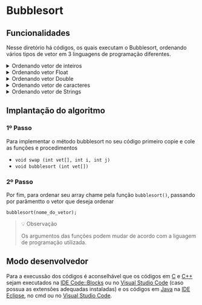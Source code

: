 # Bubblesort
<!-- 
## Funcionamento
-->

## Funcionalidades
Nesse diretório há códigos, os quais executam o Bubblesort, ordenando vários tipos de vetor em 3 linguagens de programação diferentes.

<details>
<summary>Ordenando vetor de inteiros</summary>

### *Ordem crescente*
- [C](./c/bubbleIntCrescente.c)
- [C++](./cpp/bubbleIntCrescente.cpp)
- [Java](./java/bubbleIntCrescente.java)

### *Ordem decrescente*
- [C](./c/bubbleIntDecrescente.c)
- [C++](./cpp/bubbleIntDecrescente.cpp)
- Java (em breve)
</details>

<details>
<summary>Ordenando vetor Float</summary>

### *Ordem crescente*
- [C](./c/bubbleFloatCrescente.c)
- [C++](./cpp/bubbleFloatCrescente.cpp)
- Java (em breve)

### *Ordem decrescente*
- [C](./c/bubbleFloatDecrescente.c)
- [C++](./cpp/bubbleFloatDecrescente.cpp)
- Java (em breve)
</details>

<details>
<summary>Ordenando vetor Double</summary>

### *Ordem crescente*
- [C](./c/bubbleDoubleCrescente.c)
- [C++](./cpp/bubbleDoubleCrescente.cpp)
- Java (em breve)

### *Ordem decrescente*
- [C](./c/bubbleDoubleDecrescente.c)
- [C++](./cpp/bubbleDoubleDecrescente.cpp)
- Java (em breve)
</details>

<details>
<summary>Ordenando vetor de caracteres</summary>

### *Ordem crescente*
- [C](./c/bubbleCharCrescente.c)
- [C++](./cpp/bubbleCharCrescente.cpp)
- Java (em breve)

### *Ordem decrescente*
- [C](./c/bubbleCharDecrescente.c)
- [C++](./cpp/bubbleCharDecrescente.cpp)
- Java (em breve)
</details> 

<details> 
<summary>Ordenando vetor de Strings</summary>

### *Ordem crescente*
- C++ (em breve)
- [Java](./java/bubbleStringCrescente.java)

### *Ordem decrescente*
- C++ (em breve)
- Java (em breve)
</details>

## Implantação do algoritmo

### 1º Passo

Para implementar o método bubblesort no seu código primeiro copie e cole as funções e procedimentos

- `void swap (int vet[], int i, int j)`
- `void bubblesort (int vet[])`

### 2º Passo

Por fim, para ordenar seu array chame pela função `bubblesort()`, passando por parâmentto o vetor que deseja ordenar

``` 
bubblesort(nome_do_vetor); 
```

> 💡 Observação
>
> Os argumentos das funções podem mudar de acordo com a liguagem de programação utilizada.

## Modo desenvolvedor
Para a execussão dos códigos é aconselhável que os códigos em [C](./c) e [C++](./cpp) sejam executados na [IDE Code::Blocks](https://www.codeblocks.org/) ou no [Visual Studio Code](https://code.visualstudio.com/) (caso possua as extensões adequadas instaladas) e os códigos em [Java](./java) na [IDE Eclipse](https://www.eclipse.org/), no cmd ou no [Visual Studio Code](https://code.visualstudio.com/).
